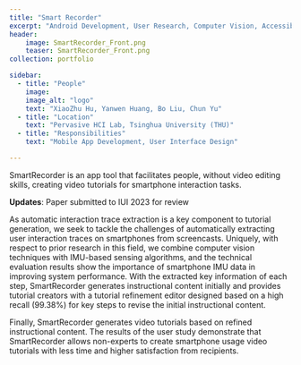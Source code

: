 ```yaml
---
title: "Smart Recorder"
excerpt: "Android Development, User Research, Computer Vision, Accessibility"
header: 
    image: SmartRecorder_Front.png
    teaser: SmartRecorder_Front.png
collection: portfolio

sidebar:
  - title: "People"
    image: 
    image_alt: "logo"
    text: "XiaoZhu Hu, Yanwen Huang, Bo Liu, Chun Yu"
  - title: "Location"
    text: "Pervasive HCI Lab, Tsinghua University (THU)"
  - title: "Responsibilities"
    text: "Mobile App Development, User Interface Design"

---
```


SmartRecorder is an app tool that facilitates people, without video editing skills, creating video tutorials for smartphone interaction tasks. 

**Updates**: Paper submitted to IUI 2023 for review


As automatic interaction trace extraction is a key component to tutorial generation, we seek to tackle the challenges of automatically extracting user interaction traces on smartphones from screencasts. Uniquely, with respect to prior research in this field, we combine computer vision techniques with IMU-based sensing algorithms, and the technical evaluation results show the importance of smartphone IMU data in improving system performance. With the extracted key information of each step, SmartRecorder generates instructional content initially and provides tutorial creators with a tutorial refinement editor designed based on a high recall (99.38%) for key steps to revise the initial instructional content. 

Finally, SmartRecorder generates video tutorials based on refined instructional content. The results of the user study demonstrate that SmartRecorder allows non-experts to create smartphone usage video tutorials with less time and higher satisfaction from recipients.

